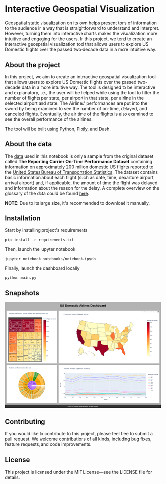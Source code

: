 # Interactive Geospatial Visualization
Geospatial static visualization on its own helps present tons of information to the audience in a way that is 
straightforward to understand and interpret. 
However, turning them into interactive charts makes the visualization more intuitive and engaging for the users. 
In this project, we tend to create an interactive geospatial visualization tool that allows users to explore US Domestic
flights over the passed two-decade data in a more intuitive way. 


## About the project
In this project, we aim to create an interactive geospatial visualization tool that allows users to explore US Domestic 
flights over the passed two-decade data in a more intuitive way. 
The tool is designed to be interactive and explanatory, 
i.e., the user will be helped while using the tool to filter the number of flights per state, 
per airport in that state, per airline in the selected airport and state. 
The Airlines' performances are put into the sword by being examined to see the number of on-time, delayed, and canceled 
flights. 
Eventually, the air time of the flights is also examined to see the overall performance of the airlines.

The tool will be built using Python, Plotly, and Dash.

## About the data
The [data](https://dax-cdn.cdn.appdomain.cloud/dax-airline/1.0.1/airline_2m.tar.gz) 
used in this notebook is only a sample from the original dataset called __The Reporting Carrier On-Time Performance 
Dataset__ containing information on approximately 200 million domestic US flights 
reported to the [United States Bureau of Transportation Statistics](https://www.bts.gov/). 
The dataset contains basic information about each flight (such as date, time, departure airport, arrival airport) and, 
if applicable, the amount of time the flight was delayed and information about the reason for the delay. 
A complete overview on the glossary of the data could be found [here](https://dax-cdn.cdn.appdomain.cloud/dax-airline/1.0.1/data-preview/index.html).

__NOTE__: Due to its large size, it's recommended to download it manually.


## Installation

Start by installing project's requirements
```shell 
pip install -r requirements.txt
```

Then, launch the jupyter notebook 
```Shell 
jupyter notebook notebooks/notebook.ipynb
```

Finally, launch the dashboard locally
```shell
python main.py
```

## Snapshots

<img src="./notebooks/Final Dashboard.gif" alt="The Final Dashboard" width="2000">


## Contributing

If you would like to contribute to this project, please feel free to submit a pull request.
We welcome contributions of all kinds, including bug fixes, feature requests, and code improvements.

## License

This project is licensed under the MIT License—see the LICENSE file for details.
